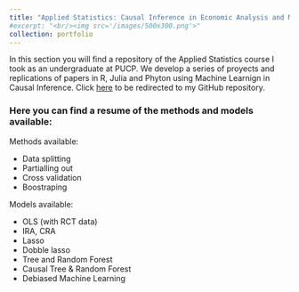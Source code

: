 ```yaml
---
title: "Applied Statistics: Causal Inference in Economic Analysis and Machine Learning Methods"
#excerpt: "<br/><img src='/images/500x300.png'>"
collection: portfolio
---
```


In this section you will find a repository of the Applied Statistics course I took as an undergraduate at PUCP. We develop a series of proyects and replications of papers in R, Julia and Phyton using Machine Learnign in Causal Inference. Click [here](https://github.com/AC3510/MC_CI) to be redirected to my GitHub repository.

### Here you can find a resume of the methods and models available:

Methods available:

- Data splitting
- Partialling out
- Cross validation
- Boostraping

Models available:

- OLS (with RCT data)
- IRA, CRA
- Lasso
- Dobble lasso
- Tree and Random Forest
- Causal Tree & Random Forest
- Debiased Machine Learning

